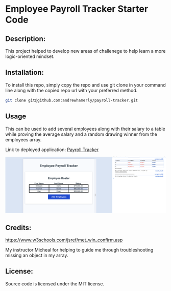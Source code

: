 # Employee Payroll Tracker Starter Code

## Description:
This project helped to develop new areas of challenege to help learn a more logic-oriented mindset.

## Installation:
To install this repo, simply copy the repo and use git clone in your command line along with the copied repo url with your preferred method.

```bash
git clone git@github.com:andrewhamerly/payroll-tracker.git
```

## Usage
This can be used to add several employees along with their salary to a table while proving the average salary and a random drawing winner from the employees array.

Link to deployed application:
[Payroll Tracker](https://andrewhamerly.github.io/payroll-tracker/)

![Payroll Tracker Example Image](./Payroll-Tracker-Example.png)


## Credits:
https://www.w3schools.com/jsref/met_win_confirm.asp

My instructor Micheal for helping to guide me through troubleshooting missing an object in my array.

## License:
Source code is licensed under the MIT license.